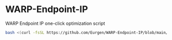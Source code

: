 # WARP-Endpoint-IP
WARP Endpoint IP one-click optimization script

```bash
bash <(curl -fsSL https://github.com/Eurgen/WARP-Endpoint-IP/blob/main/ip.sh)
```
